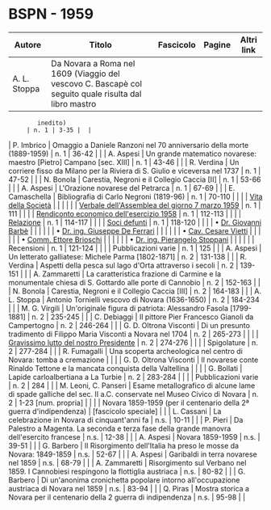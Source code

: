 # BSPN - 1959

| Autore       | Titolo                                                                                               | Fascicolo | Pagine | Altri link |
|--------------|------------------------------------------------------------------------------------------------------|-----------|--------|------------|
| A. L. Stoppa | Da Novara a Roma nel 1609 (Viaggio del vescovo C. Bascapè col seguito quale risulta dal libro mastro 

            inedito)
         | n. 1 | 3-35 |  |

| P. Imbrico | Omaggio a Daniele Ranzoni nel 70 anniversario della morte (1889-1959) | n. 1 | 36-42 | |
| A. Aspesi | Un grande matematico novarese: maestro [Pietro] Campano [sec. XIII] | n. 1 | 43-46 | |
| R. Verdina | Un corriere fisso da Milano per la Riviera di S. Giulio e viceversa nel 1737 | n. 1 | 47-52 | |
| N. Bonola | Carestia, Negroni e il Collegio Caccia [II] | n. 1 | 53-66 | |
| A. Aspesi | L'Orazione novarese del Petrarca | n. 1 | 67-69 | |
| E. Camaschella | Bibliografia di Carlo Negroni (1819-96) | n. 1 | 70-110 | |
| | [Vita della Società](http://www.ssno.it/BSPNo/bspn_vita59.html#590) | | | |
| | [Verbale dell'Assemblea del giorno 7 marzo 1959](http://www.ssno.it/BSPNo/bspn_vita59.html#591)
| n. 1 | 111 | |
| | [Rendiconto economico dell'esercizio 1958](http://www.ssno.it/BSPNo/bspn_vita59.html#592) | n. 1 | 112-113 | |
| | [Relazione](http://www.ssno.it/BSPNo/bspn_vita59.html#593) | n. 1 | 114-117 | |
| | [Soci defunti](http://www.ssno.it/BSPNo/bspn_vita59.html#594) | n. 1 | 118-120 | |
| | • [Dr. Giovanni Barbè](http://www.ssno.it/BSPNo/bspn_vita59.html#594-1) | | | |
| | • [Dr. ing. Giuseppe De Ferrari](http://www.ssno.it/BSPNo/bspn_vita59.html#594-2) | | | |
| | • [Cav. Cesare Vietti](http://www.ssno.it/BSPNo/bspn_vita59.html#594-3) | | | |
| | • [Comm. Ettore Brioschi](http://www.ssno.it/BSPNo/bspn_vita59.html#594-4) | | | |
| | • [Dr. ing. Pierangelo Stoppani](http://www.ssno.it/BSPNo/bspn_vita59.html#594-5) | | | |
| | Recensioni | n. 1 | 121-124 | |
| | Pubblicazioni varie | n. 1 | 125 | |
| A. Aspesi | Un letterato galliatese: Michele Parma [1802-1871] | n. 2 | 131-138 | |
| R. Verdina | Aspetti della pesca sul lago d'Orta attraverso i secoli | n. 2 | 139-151 | |
| A. Zammaretti | La caratteristica frazione di Carmine e la monumentale chiesa di S. Gottardo alle porte di Cannobio | n. 2 | 152-163 | |
| N. Bonola | Carestia, Negroni e il Collegio Caccia [III] | n. 2 | 164-183 | |
| A. L. Stoppa | Antonio Tornielli vescovo di Novara (1636-1650) | n. 2 | 184-234 | |
| M. G. Virgili | Un'originale figura di patriota: Alessandro Fasola [1799-1881] | n. 2 | 235-245 | |
| C. Debiaggi | Il pittore Pier Francesco Gianoli da Campertogno | n. 2 | 246-264 | |
| G. D. Oltrona Visconti | Di un presunto tradimento di Filippo Maria Visconti a Novara nel 1704 | n. 2 | 265-273 | |
| | [Gravissimo lutto del nostro Presidente](http://www.ssno.it/BSPNo/bspn_vita59.html#594-6) | n. 2 | 274-276 | |
| | Spigolature | n. 2 | 277-284 | |
| R. Fumagalli | Una scoperta archeologica nel centro di Novara: tomba a cremazione | | |
| G. D. Oltrona Visconti | Il novarese conte Rinaldo Tettone e la mancata conquista della Valtellina | | |
| G. Bollati | Lapide carloalbertiana a La Turbie | n. 2 | 283-284 | |
| | Pubblicazioni varie | n. 2 | 284 | |
| M. Leoni, C. Panseri | Esame metallografico di alcune lame di spade galliche del sec. II a.C. conservate nel Museo
Civico di
Novara
| n. 2 | 1-23 [num. propria] | |
| | Novara 1859-1959 (per il centenario della 2ª guerra d'indipendenza) | [fascicolo speciale] | |
| L. Cassani | La celebrazione in Novara di cinquant'anni fa | n.s. | 10-11 | |
| P. Pieri | Da Palestro a Magenta. La seconda e terza fase della grande manovra dell'esercito francese | n.s. | 12-38 | |
| A. Aspesi | Novara 1859-1959 | n.s. | 39-51 | |
| G. Barbero | Il Risorgimento dell'Italia ha preso le mosse da Novara: 1849-1859 | n.s. | 52-67 | |
| A. Aspesi | Garibaldi in terra novarese nel 1859 | n.s. | 68-79 | |
| A. Zammaretti | Risorgimento sul Verbano nel 1859. I Cannobiesi respingono la flottiglia austriaca | n.s. | 80-82 | |
| G. Barbero | Di un'anonima cronichetta popolare intorno all'occupazione austriaca di Novara nel 1859 | n.s. | 83-94 | |
| Q. Piras | Mostra storica a Novara per il centenario della 2 guerra di indipendenza | n.s. | 95-98 | |
